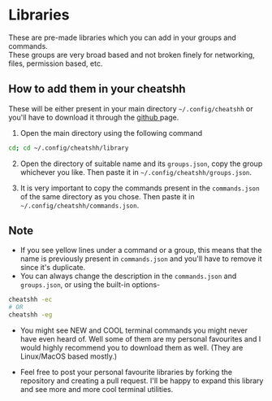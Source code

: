 # Libraries

These are pre-made libraries which you can add in your groups and commands. <br>
These groups are very broad based and not broken finely for networking, files, permission based, etc.

## How to add them in your cheatshh

These will be either present in your main directory `~/.config/cheatshh` or you'll have to download it through the <a href="https://github.com/AnirudhG07/cheatshh"> github </a> page.

1. Open the main directory using the following command

```bash
cd; cd ~/.config/cheatshh/library
```

2. Open the directory of suitable name and its `groups.json`, copy the group whichever you like. Then paste it in `~/.config/cheatshh/groups.json`.

3. It is very important to copy the commands present in the `commands.json` of the same directory as you chose. Then paste it in `~/.config/cheatshh/commands.json`.

## Note

- If you see yellow lines under a command or a group, this means that the name is previously present in `commands.json` and you'll have to remove it since it's duplicate.
- You can always change the description in the `commands.json` and `groups.json`, or using the built-in options-

```bash
cheatshh -ec
# OR
cheatshh -eg
```

- You might see NEW and COOL terminal commands you might never have even heard of. Well some of them are my personal favourites and I would highly recommend you to download them as well. (They are Linux/MacOS based mostly.)

- Feel free to post your personal favourite libraries by forking the repository and creating a pull request. I'll be happy to expand this library and see more and more cool terminal utilities.

